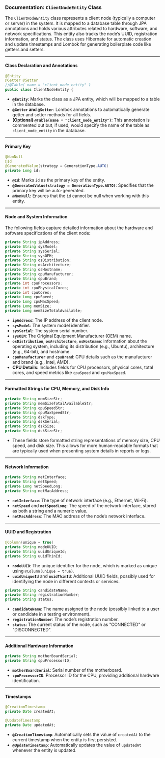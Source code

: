 ### Documentation: `ClientNodeEntity` Class

The `ClientNodeEntity` class represents a client node (typically a computer or server) in the system. It is mapped to a database table through JPA annotations and holds various attributes related to hardware, software, and network specifications. This entity also tracks the node’s UUID, registration information, and status. The class uses Hibernate for automatic creation and update timestamps and Lombok for generating boilerplate code like getters and setters.

---

#### **Class Declaration and Annotations**
```java
@Entity
@Getter @Setter
//@Table( name = "client_node_entity" )
public class ClientNodeEntity {
```
- **`@Entity`**: Marks the class as a JPA entity, which will be mapped to a table in the database.
- **`@Getter` and `@Setter`**: Lombok annotations to automatically generate getter and setter methods for all fields.
- **(Optional) `@Table(name = "client_node_entity")`**: This annotation is commented out but, if used, would specify the name of the table as `client_node_entity` in the database.

---

#### **Primary Key**
```java
@NonNull
@Id
@GeneratedValue(strategy = GenerationType.AUTO)
private Long id;
```
- **`@Id`**: Marks `id` as the primary key of the entity.
- **`@GeneratedValue(strategy = GenerationType.AUTO)`**: Specifies that the primary key will be auto-generated.
- **`@NonNull`**: Ensures that the `id` cannot be null when working with this entity.

---

#### **Node and System Information**
The following fields capture detailed information about the hardware and software specifications of the client node:

```java
private String ipAddress;
private String sysModel;
private String sysSerial;
private String sysOEM;
private String osDistribution;
private String osArchitecture;
private String osHostname;
private String cpuManufacturer;
private String cpuBrand;
private int cpuProcessors;
private int cpuPhysicalCores;
private int cpuCores;
private Long cpuSpeed;
private Long cpuMaxSpeed;
private Long memSize;
private Long memSizeTotalAvailable;
```
- **`ipAddress`**: The IP address of the client node.
- **`sysModel`**: The system model identifier.
- **`sysSerial`**: The system serial number.
- **`sysOEM`**: The Original Equipment Manufacturer (OEM) name.
- **`osDistribution`**, **`osArchitecture`**, **`osHostname`**: Information about the operating system, including its distribution (e.g., Ubuntu), architecture (e.g., 64-bit), and hostname.
- **`cpuManufacturer`** and **`cpuBrand`**: CPU details such as the manufacturer and brand (e.g., Intel, AMD).
- **CPU Details**: Includes fields for CPU processors, physical cores, total cores, and speed metrics like `cpuSpeed` and `cpuMaxSpeed`.

---

#### **Formatted Strings for CPU, Memory, and Disk Info**
```java
private String memSizeStr;
private String memSizeTotalAvailableStr;
private String cpuSpeedStr;
private String cpuMaxSpeedStr;
private String dskType;
private String dskSerial;
private String dskSize;
private String dskSizeStr;
```
- These fields store formatted string representations of memory size, CPU speed, and disk size. This allows for more human-readable formats that are typically used when presenting system details in reports or logs.

---

#### **Network Information**
```java
private String netInterface;
private String netSpeed;
private Long netSpeedLong;
private String netMacAddress;
```
- **`netInterface`**: The type of network interface (e.g., Ethernet, Wi-Fi).
- **`netSpeed`** and **`netSpeedLong`**: The speed of the network interface, stored as both a string and a numeric value.
- **`netMacAddress`**: The MAC address of the node’s network interface.

---

#### **UUID and Registration**
```java
@Column(unique = true)
private String nodeUUID;
private String uuidUniqueId;
private String uuidThinId;
```
- **`nodeUUID`**: The unique identifier for the node, which is marked as unique using `@Column(unique = true)`.
- **`uuidUniqueId`** and **`uuidThinId`**: Additional UUID fields, possibly used for identifying the node in different contexts or services.

```java
private String candidateName;
private String registrationNumber;
private String status;
```
- **`candidateName`**: The name assigned to the node (possibly linked to a user or candidate in a testing environment).
- **`registrationNumber`**: The node’s registration number.
- **`status`**: The current status of the node, such as "CONNECTED" or "DISCONNECTED".

---

#### **Additional Hardware Information**
```java
private String motherBoardSerial;
private String cpuProcessorID;
```
- **`motherBoardSerial`**: Serial number of the motherboard.
- **`cpuProcessorID`**: Processor ID for the CPU, providing additional hardware identification.

---

#### **Timestamps**
```java
@CreationTimestamp
private Date createdAt;

@UpdateTimestamp
private Date updatedAt;
```
- **`@CreationTimestamp`**: Automatically sets the value of `createdAt` to the current timestamp when the entity is first persisted.
- **`@UpdateTimestamp`**: Automatically updates the value of `updatedAt` whenever the entity is updated.

